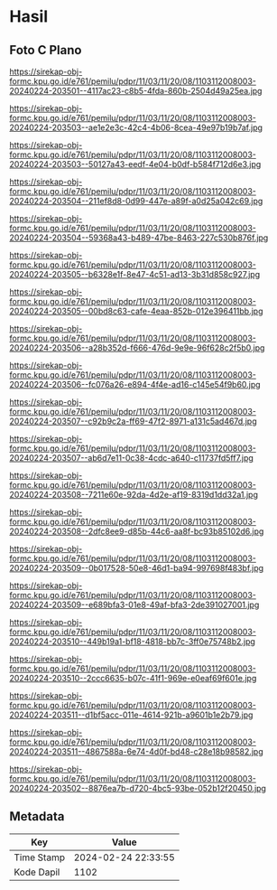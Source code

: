 # Hasil

## Foto C Plano

https://sirekap-obj-formc.kpu.go.id/e761/pemilu/pdpr/11/03/11/20/08/1103112008003-20240224-203501--4117ac23-c8b5-4fda-860b-2504d49a25ea.jpg

https://sirekap-obj-formc.kpu.go.id/e761/pemilu/pdpr/11/03/11/20/08/1103112008003-20240224-203503--ae1e2e3c-42c4-4b06-8cea-49e97b19b7af.jpg

https://sirekap-obj-formc.kpu.go.id/e761/pemilu/pdpr/11/03/11/20/08/1103112008003-20240224-203503--50127a43-eedf-4e04-b0df-b584f712d6e3.jpg

https://sirekap-obj-formc.kpu.go.id/e761/pemilu/pdpr/11/03/11/20/08/1103112008003-20240224-203504--211ef8d8-0d99-447e-a89f-a0d25a042c69.jpg

https://sirekap-obj-formc.kpu.go.id/e761/pemilu/pdpr/11/03/11/20/08/1103112008003-20240224-203504--59368a43-b489-47be-8463-227c530b876f.jpg

https://sirekap-obj-formc.kpu.go.id/e761/pemilu/pdpr/11/03/11/20/08/1103112008003-20240224-203505--b6328e1f-8e47-4c51-ad13-3b31d858c927.jpg

https://sirekap-obj-formc.kpu.go.id/e761/pemilu/pdpr/11/03/11/20/08/1103112008003-20240224-203505--00bd8c63-cafe-4eaa-852b-012e396411bb.jpg

https://sirekap-obj-formc.kpu.go.id/e761/pemilu/pdpr/11/03/11/20/08/1103112008003-20240224-203506--a28b352d-f666-476d-9e9e-96f628c2f5b0.jpg

https://sirekap-obj-formc.kpu.go.id/e761/pemilu/pdpr/11/03/11/20/08/1103112008003-20240224-203506--fc076a26-e894-4f4e-ad16-c145e54f9b60.jpg

https://sirekap-obj-formc.kpu.go.id/e761/pemilu/pdpr/11/03/11/20/08/1103112008003-20240224-203507--c92b9c2a-ff69-47f2-8971-a131c5ad467d.jpg

https://sirekap-obj-formc.kpu.go.id/e761/pemilu/pdpr/11/03/11/20/08/1103112008003-20240224-203507--ab6d7e11-0c38-4cdc-a640-c11737fd5ff7.jpg

https://sirekap-obj-formc.kpu.go.id/e761/pemilu/pdpr/11/03/11/20/08/1103112008003-20240224-203508--7211e60e-92da-4d2e-af19-8319d1dd32a1.jpg

https://sirekap-obj-formc.kpu.go.id/e761/pemilu/pdpr/11/03/11/20/08/1103112008003-20240224-203508--2dfc8ee9-d85b-44c6-aa8f-bc93b85102d6.jpg

https://sirekap-obj-formc.kpu.go.id/e761/pemilu/pdpr/11/03/11/20/08/1103112008003-20240224-203509--0b017528-50e8-46d1-ba94-997698f483bf.jpg

https://sirekap-obj-formc.kpu.go.id/e761/pemilu/pdpr/11/03/11/20/08/1103112008003-20240224-203509--e689bfa3-01e8-49af-bfa3-2de391027001.jpg

https://sirekap-obj-formc.kpu.go.id/e761/pemilu/pdpr/11/03/11/20/08/1103112008003-20240224-203510--449b19a1-bf18-4818-bb7c-3ff0e75748b2.jpg

https://sirekap-obj-formc.kpu.go.id/e761/pemilu/pdpr/11/03/11/20/08/1103112008003-20240224-203510--2ccc6635-b07c-41f1-969e-e0eaf69f601e.jpg

https://sirekap-obj-formc.kpu.go.id/e761/pemilu/pdpr/11/03/11/20/08/1103112008003-20240224-203511--d1bf5acc-011e-4614-921b-a9601b1e2b79.jpg

https://sirekap-obj-formc.kpu.go.id/e761/pemilu/pdpr/11/03/11/20/08/1103112008003-20240224-203511--4867588a-6e74-4d0f-bd48-c28e18b98582.jpg

https://sirekap-obj-formc.kpu.go.id/e761/pemilu/pdpr/11/03/11/20/08/1103112008003-20240224-203502--8876ea7b-d720-4bc5-93be-052b12f20450.jpg


## Metadata

| Key        | Value               |
| ---------- | ------------------- |
| Time Stamp | 2024-02-24 22:33:55 |
| Kode Dapil | 1102                |




